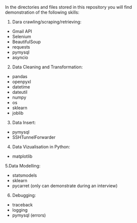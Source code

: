 In the directories and files stored in this repository you will find demonstration of the following skills:

1. Dara crawling/scraping/retrieving:
  - Gmail API
  - Selenium
  - BeautifulSoup
  - requests
  - pymysql
  - asyncio

2. Data Cleaning and Transformation:
- pandas
- openpyxl
- datetime
- dateutil
- numpy
- os
- sklearn
- joblib

3. Data Insert:
- pymysql
- SSHTunnelForwarder

4. Data Vizualisation in Python:
- matplotlib


5.Data Modelling:
- statsmodels
- sklearn
- pycarret (only can demonstrate during an interview)

6. Debugging:
- traceback
- logging
- pymysql (errors)
